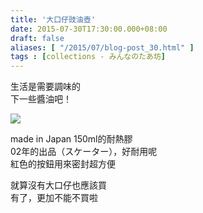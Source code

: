 ```yaml
---
title: '大口仔豉油壺'
date: 2015-07-30T17:30:00.000+08:00
draft: false
aliases: [ "/2015/07/blog-post_30.html" ]
tags : [collections - みんなのたあ坊]
---
```


生活是需要調味的  
下一些醬油吧！  

![](/images/minnanotabo150730.jpg)

made in Japan 150ml的耐熱膠  
02年的出品（スケーター），好耐用呢  
紅色的按鈕用來密封超方便  
  
就算沒有大口仔也應該買  
有了，更加不能不買啦
